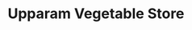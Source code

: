 ---
title: "Upparam Vegetable Store"
url: /kothamangalam/upparam-vegetable-store/
shop: greengrocer
---
